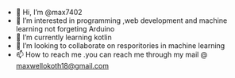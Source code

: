 - 👋 Hi, I’m @max7402
- 👀 I’m interested in programming ,web development and machine learning not forgeting Arduino
- 🌱 I’m currently learning kotlin
- 💞️ I’m looking to collaborate on resporitories in machine learning
- 📫 How to reach me .you can reach me through my mail @ maxwellokoth18@gmail.com

<!---
max7402/max7402 is a ✨ special ✨ repository because its `README.md` (this file) appears on your GitHub profile.
You can click the Preview link to take a look at your changes.
--->

